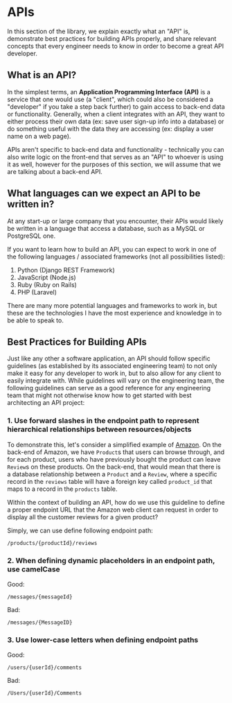 # APIs

In this section of the library, we explain exactly what an "API" is, demonstrate best practices for building APIs properly, and share relevant concepts that every engineer needs to know in order to become a great API developer.

## What is an API?

In the simplest terms, an **Application Programming Interface (API)** is a service that one would use (a "client", which could also be considered a "developer" if you take a step back further) to gain access to back-end data or functionality. Generally, when a client integrates with an API, they want to either process their own data (ex: save user sign-up info into a database) or do something useful with the data they are accessing (ex: display a user name on a web page).

APIs aren't specific to back-end data and functionality - technically you can also write logic on the front-end that serves as an "API" to whoever is using it as well, however for the purposes of this section, we will assume that we are talking about a back-end API.

## What languages can we expect an API to be written in?
At any start-up or large company that you encounter, their APIs would likely be written in a language that access a database, such as a MySQL or PostgreSQL one.

If you want to learn how to build an API, you can expect to work in one of the following languages / associated frameworks (not all possibilities listed):

1. Python (Django REST Framework)
2. JavaScript (Node.js)
3. Ruby (Ruby on Rails)
4. PHP (Laravel)

There are many more potential languages and frameworks to work in, but these are the technologies I have the most experience and knowledge in to be able to speak to.

## Best Practices for Building APIs

Just like any other a software application, an API should follow specific guidelines (as established by its associated engineering team) to not only make it easy for any developer to work in, but to also allow for any client to easily integrate with. While guidelines will vary on the engineering team, the following guidelines can serve as a good reference for any engineering team that might not otherwise know how to get started with best architecting an API project:

### 1. Use forward slashes in the endpoint path to represent hierarchical relationships between resources/objects

To demonstrate this, let's consider a simplified example of [Amazon](amazon.com). On the back-end of Amazon, we have `Product`s that users can browse through, and for each product, users who have previously bought the product can leave `Review`s on these products. On the back-end, that would mean that there is a database relationship between a `Product` and a `Review`, where a specific record in the `reviews` table will have a foreign key called `product_id` that maps to a record in the `products` table.

Within the context of building an API, how do we use this guideline to define a proper endpoint URL that the Amazon web client can request in order to display all the customer reviews for a given product?

Simply, we can use define following endpoint path:

```
/products/{productId}/reviews
```

### 2. When defining dynamic placeholders in an endpoint path, use camelCase

Good:
```
/messages/{messageId}
```

Bad:
```
/messages/{MessageID}
```

### 3. Use lower-case letters when defining endpoint paths

Good:
```
/users/{userId}/comments
```

Bad:
```
/Users/{userId}/Comments
```


